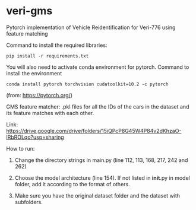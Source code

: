 # veri-gms
Pytorch implementation of Vehicle Reidentification for Veri-776 using feature matching

Command to install the required libraries:

 	pip install -r requirements.txt  

You will also need to activate conda environment for pytorch.
Command to install the environment

	conda install pytorch torchvision cudatoolkit=10.2 -c pytorch
(from: https://pytorch.org/)

GMS feature matcher: .pkl files for all the IDs of the cars in the dataset and its feature matches with each other.

Link: https://drive.google.com/drive/folders/15iQPcP8G45W4P84v2dKhzaO-lRbROLqo?usp=sharing

How to run:
1. Change the directory strings in main.py (line 112, 113, 168, 217, 242 and 262)

2. Choose the model architecture (line 154). If not listed in __init__.py in model folder, add it according to the format of others. 

3. Make sure you have the original dataset folder and the dataset with subfolders.
